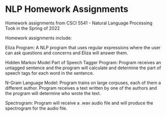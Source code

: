 # NLP Homework Assignments
Homework assignments from CSCI 5541 - Natural Language Processing
Took in the Spring of 2022

Homework assignments include:

  Eliza Program: A NLP program that uses regular expressions where the user can ask questions and concerns and Eliza will answer them.

  Hidden Markov Model Part of Speech Tagger Program: Program receives an untagged sentence and the program will calculate and determine the part of speech tags for each word in the sentence.

  N-Gram Language Model: Program trains on large corpuses, each of them a different author. Program receives a text written by one of the authors and the program will determine who wrote the text.

  Spectrogram: Program will receive a .wav audio file and will produce the spectrogram for the audio file.
